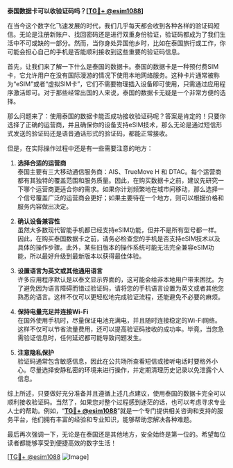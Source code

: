 **泰国数据卡可以收验证码吗？[[TG💪+ @esim1088](https://t.me/s/esim1088)]**

在当今这个数字化飞速发展的时代，我们几乎每天都会收到各种各样的验证码短信。无论是注册新账户、找回密码还是进行双重身份验证，验证码都成为了我们生活中不可或缺的一部分。然而，当你身处异国他乡时，比如在泰国旅行或工作，你可能会担心自己的手机是否能顺利接收到这些重要的验证码信息。

首先，让我们来了解一下什么是泰国的数据卡。泰国的数据卡是一种预付费SIM卡，它允许用户在没有国际漫游的情况下使用本地网络服务。这种卡片通常被称为“eSIM”或者“虚拟SIM卡”，它们不需要物理插入设备即可使用，只需通过应用程序激活即可。对于那些经常出国的人来说，泰国的数据卡无疑是一个非常方便的选择。

那么问题来了：使用泰国的数据卡能否成功接收验证码呢？答案是肯定的！只要你选择了正确的运营商，并且确保你的设备支持eSIM技术，那么无论是通过短信形式发送的验证码还是语音通话形式的验证码，都能正常接收。

但是，在实际操作过程中还是有一些需要注意的地方：

1. **选择合适的运营商**  
   泰国主要有三大移动通信服务商：AIS、TrueMove H 和 DTAC。每个运营商都有其独特的覆盖范围和服务质量。因此，在购买数据卡之前，建议先研究一下哪个运营商更适合你的需求。如果你计划频繁地在城市间移动，那么选择一个信号覆盖广泛的运营商会更好；如果主要待在一个地方，则可以根据价格和服务内容做出决定。

2. **确认设备兼容性**  
   虽然大多数现代智能手机都已经支持eSIM功能，但并不是所有型号都一样。因此，在购买泰国数据卡之前，请务必检查您的手机是否支持eSIM技术以及具体的操作步骤。此外，某些旧版本的操作系统可能无法完全兼容eSIM功能，所以最好升级到最新版本以获得最佳体验。

3. **设置语言为英文或其他通用语言**  
   许多应用程序默认是以泰文显示界面的，这可能会给非本地用户带来困扰。为了避免因为语言障碍而错过验证码，请将您的手机语言设置为英文或者其他您熟悉的语言。这样不仅可以更轻松地完成验证流程，还能避免不必要的麻烦。

4. **保持电量充足并连接Wi-Fi**  
   在国外使用手机时，尽量保证电池充满电，并且随时连接稳定的Wi-Fi网络。这样不仅可以节省流量费用，还可以提高验证码接收的成功率。毕竟，当您急需验证信息时，任何延迟都可能导致问题发生。

5. **注意隐私保护**  
   验证码通常包含敏感信息，因此在公共场所查看短信或接听电话时要格外小心。尽量选择安静私密的环境来进行操作，并定期清理历史记录以免泄露个人信息。

综上所述，只要做好充分准备并且遵循上述几点建议，使用泰国的数据卡完全可以顺利接收验证码。当然了，如果您对整个过程感到迷茫的话，也可以考虑寻求专业人士的帮助。例如，“**[TG💪+ @esim1088](https://t.me/s/esim1088)**”就是一个专门提供相关咨询和支持的服务平台，他们拥有丰富的经验和专业知识，能够帮助您解决各种难题。

最后再次强调一下，无论是在泰国还是其他地方，安全始终是第一位的。希望每位读者都能够享受到便捷高效的数字生活！

[[TG💪+ @esim1088](https://t.me/s/esim1088) ![Image](https://i.postimg.cc/4NQfJmqS/Snipaste-2025-05-13-00-14-12.png)]